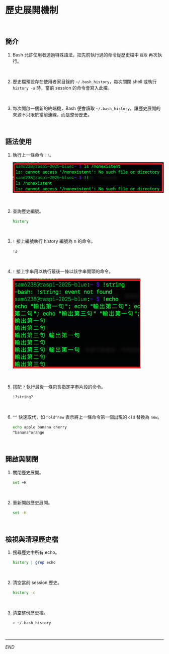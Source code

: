 # 歷史展開機制

<br>

## 簡介

1. Bash 允許使用者透過特殊語法，把先前執行過的命令從歷史檔中 `提取` 再次執行。

<br>

2. 歷史檔預設存在使用者家目錄的 `~/.bash_history`，每次關閉 shell 或執行 `history -a` 時，當前 session 的命令會寫入此檔。

<br>

3. 每次開啟一個新的終端機，Bash 便會讀取 `~/.bash_history`，讓歷史展開的來源不只限於當前連線，而是整份歷史。

<br>

## 語法使用

1. 執行上一條命令 `!!`。

   ![](images/img_57.png)

<br>

2. 查詢歷史編號。

   ```bash
   history
   ```

<br>

3. `!` 接上編號執行 history 編號為 n 的命令。

   ```bash
   !2
   ```

<br>

4. `!` 接上字串用以執行最後一條以該字串開頭的命令。

   ![](images/img_58.png)

<br>

5. 搭配 `?` 執行最後一條包含指定字串片段的命令。

   ```bash
   !?string?
   ```

<br>

6. `^^` 快速取代，如 `^old^new` 表示將上一條命令第一個出現的 `old` 替換為 `new`。

   ```bash
   echo apple banana cherry
   ^banana^orange
   ```

<br>

## 開啟與關閉

1. 關閉歷史展開。

   ```bash
   set +H
   ```

<br>

2. 重新開啟歷史展開。

   ```bash
   set -H
   ```

<br>

## 檢視與清理歷史檔

1. 搜尋歷史中所有 echo。

   ```bash
   history | grep echo
   ```   

<br>

2. 清空當前 session 歷史。
   ```bash
   history -c
   ```

<br>

3. 清空整份歷史檔。

   ```bash
   > ~/.bash_history
   ```

<br>

___

_END_